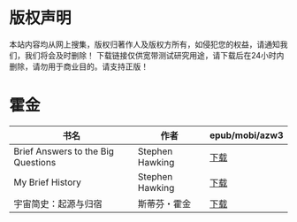 # 版权声明

本站内容均从网上搜集，版权归著作人及版权方所有，如侵犯您的权益，请通知我们，我们将会及时删除！ 下载链接仅供宽带测试研究用途，请下载后在24小时内删除，请勿用于商业目的。请支持正版！

# 霍金

| 书名 | 作者 | epub/mobi/azw3 |
| --- | --- | --- |
| Brief Answers to the Big Questions | Stephen Hawking | [下载](https://url89.ctfile.com/f/31084289-1357023337-520d53?p=8866) |
| My Brief History | Stephen Hawking | [下载](https://url89.ctfile.com/f/31084289-1357018171-0525fe?p=8866) |
| 宇宙简史：起源与归宿 | 斯蒂芬・霍金 | [下载](https://url89.ctfile.com/f/31084289-1357008094-f957bd?p=8866) |
